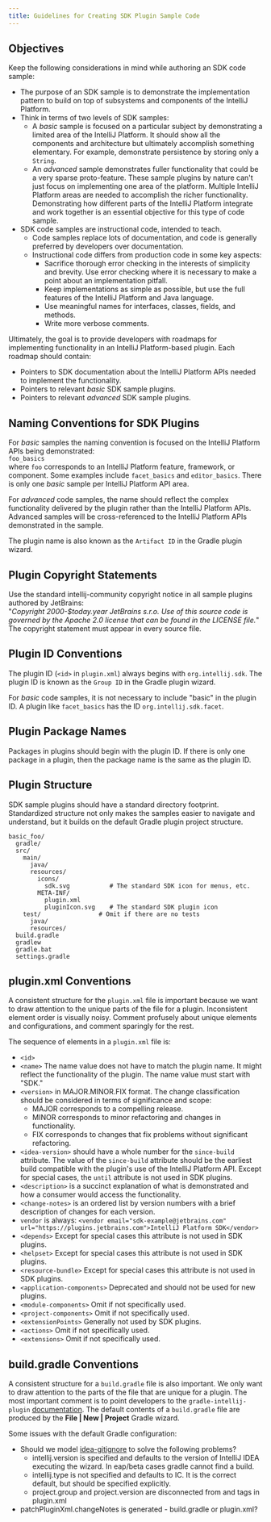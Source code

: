 ```yaml
---
title: Guidelines for Creating SDK Plugin Sample Code
---
```


## Objectives
Keep the following considerations in mind while authoring an SDK code sample:
* The purpose of an SDK sample is to demonstrate the implementation pattern to build on top of subsystems and components of the IntelliJ Platform.
* Think in terms of two levels of SDK samples:
  * A _basic_ sample is focused on a particular subject by demonstrating a limited area of the IntelliJ Platform. 
    It should show all the components and architecture but ultimately accomplish something elementary. 
    For example, demonstrate persistence by storing only a `String`.
  * An _advanced_ sample demonstrates fuller functionality that could be a very sparse proto-feature. 
    These sample plugins by nature can't just focus on implementing one area of the platform.
    Multiple IntelliJ Platform areas are needed to accomplish the richer functionality.
    Demonstrating how different parts of the IntelliJ Platform integrate and work together is an essential objective for this type of code sample. 
* SDK code samples are instructional code, intended to teach.
  * Code samples replace lots of documentation, and code is generally preferred by developers over documentation. 
  * Instructional code differs from production code in some key aspects:
    * Sacrifice thorough error checking in the interests of simplicity and brevity.
      Use error checking where it is necessary to make a point about an implementation pitfall.
    * Keep implementations as simple as possible, but use the full features of the IntelliJ Platform and Java language. 
    * Use meaningful names for interfaces, classes, fields, and methods.
    * Write more verbose comments.
    
Ultimately, the goal is to provide developers with roadmaps for implementing functionality in an IntelliJ Platform-based plugin.
Each roadmap should contain:
* Pointers to SDK documentation about the IntelliJ Platform APIs needed to implement the functionality.
* Pointers to relevant _basic_ SDK sample plugins.
* Pointers to relevant _advanced_ SDK sample plugins.

## Naming Conventions for SDK Plugins
For _basic_ samples the naming convention is focused on the IntelliJ Platform APIs being demonstrated:  
    `foo_basics`  
where `foo` corresponds to an IntelliJ Platform feature, framework, or component.
Some examples include `facet_basics` and `editor_basics`.
There is only one _basic_ sample per IntelliJ Platform API area.

For _advanced_ code samples, the name should reflect the complex functionality delivered by the plugin rather than the IntelliJ Platform APIs.
Advanced samples will be cross-referenced to the IntelliJ Platform APIs demonstrated in the sample.

The plugin name is also known as the `Artifact ID` in the Gradle plugin wizard.

## Plugin Copyright Statements
Use the standard intellij-community copyright notice in all sample plugins authored by JetBrains:  
   "_Copyright 2000-$today.year JetBrains s.r.o. Use of this source code is governed by the Apache 2.0 license that can be found in the LICENSE file._"  
The copyright statement must appear in every source file.

## Plugin ID Conventions
The plugin ID (`<id>` in `plugin.xml`) always begins with `org.intellij.sdk`.
The plugin ID is known as the `Group ID` in the Gradle plugin wizard.

For _basic_ code samples, it is not necessary to include "basic" in the plugin ID.
A plugin like `facet_basics` has the ID `org.intellij.sdk.facet`.

## Plugin Package Names
Packages in plugins should begin with the plugin ID.
If there is only one package in a plugin, then the package name is the same as the plugin ID.

## Plugin Structure
SDK sample plugins should have a standard directory footprint.
Standardized structure not only makes the samples easier to navigate and understand, but it builds on the default Gradle plugin project structure.
```text
basic_foo/
  gradle/
  src/
    main/
      java/
      resources/
        icons/
          sdk.svg           # The standard SDK icon for menus, etc.
        META-INF/
          plugin.xml
          pluginIcon.svg    # The standard SDK plugin icon
    test/                # Omit if there are no tests
      java/
      resources/
  build.gradle
  gradlew
  gradle.bat
  settings.gradle
```

## plugin.xml Conventions
A consistent structure for the `plugin.xml` file is important because we want to draw attention to the unique parts of the file for a plugin.
Inconsistent element order is visually noisy.
Comment profusely about unique elements and configurations, and comment sparingly for the rest.

The sequence of elements in a `plugin.xml` file is:
* `<id>`
* `<name>` The name value does not have to match the plugin name.
  It might reflect the functionality of the plugin.
  The name value must start with "SDK."
* `<version>` in MAJOR.MINOR.FIX format.
  The change classification should be considered in terms of significance and scope:
  * MAJOR corresponds to a compelling release.
  * MINOR corresponds to minor refactoring and changes in functionality. 
  * FIX corresponds to changes that fix problems without significant refactoring.
* `<idea-version>` should have a whole number for the `since-build` attribute.
  The value of the `since-build` attribute should be the earliest build compatible with the plugin's use of the IntelliJ Platform API.
  Except for special cases, the `until` attribute is not used in SDK plugins.
* `<description>` is a succinct explanation of what is demonstrated and how a consumer would access the functionality.
* `<change-notes>` is an ordered list by version numbers with a brief description of changes for each version.
* `vendor` is always: 
  `<vendor email="sdk-example@jetbrains.com" url="https://plugins.jetbrains.com">IntelliJ Platform SDK</vendor>`
* `<depends>` Except for special cases this attribute is not used in SDK plugins. 
* `<helpset>` Except for special cases this attribute is not used in SDK plugins.
* `<resource-bundle>` Except for special cases this attribute is not used in SDK plugins.
* `<application-components>` Deprecated and should not be used for new plugins.
* `<module-components>` Omit if not specifically used.
* `<project-components>` Omit if not specifically used.
* `<extensionPoints>` Generally not used by SDK plugins.
* `<actions>` Omit if not specifically used.
* `<extensions>` Omit if not specifically used.

## build.gradle Conventions 
A consistent structure for a `build.gradle` file is also important. 
We only want to draw attention to the parts of the file that are unique for a plugin.
The most important comment is to point developers to the `gradle-intellij-plugin` [documentation](https://github.com/JetBrains/gradle-intellij-plugin/blob/master/README.md).
The default contents of a `build.gradle` file are produced by the **File | New | Project** Gradle wizard. 

Some issues with the default Gradle configuration:
* Should we model [idea-gitignore](https://github.com/hsz/idea-gitignore/blob/master/build.gradle) to solve the following problems?
  * intellij.version is specified and defaults to the version of IntelliJ IDEA executing the wizard.
    In eap/beta cases gradle cannot find a build.
  * intellij.type is not specified and defaults to IC.
    It is the correct default, but should be specified explicitly.
  * project.group and project.version are disconnected from <id> and <version> tags in plugin.xml 
* patchPluginXml.changeNotes is generated - build.gradle or plugin.xml?
